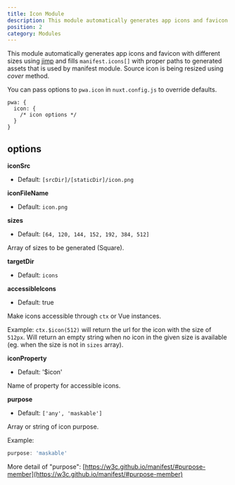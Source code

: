 ```yaml
---
title: Icon Module
description: This module automatically generates app icons and favicon with different sizes
position: 2
category: Modules
---
```


This module automatically generates app icons and favicon with different sizes using [jimp](https://github.com/oliver-moran/jimp) and fills `manifest.icons[]` with proper paths to generated assets that is used by manifest module. Source icon is being resized using *cover* method.


You can pass options to `pwa.icon` in `nuxt.config.js` to override defaults.

```js{}[nuxt.config.js]
pwa: {
  icon: {
    /* icon options */
  }
}
```

## options

**iconSrc**
- Default: `[srcDir]/[staticDir]/icon.png`

**iconFileName**
- Default: `icon.png`

**sizes**
- Default: `[64, 120, 144, 152, 192, 384, 512]`

Array of sizes to be generated (Square).

**targetDir**
- Default: `icons`

**accessibleIcons**
- Default: true

Make icons accessible through `ctx` or Vue instances.

Example: `ctx.$icon(512)` will return the url for the icon with the size of `512px`.
Will return an empty string when no icon in the given size is available (eg. when the size is not in `sizes` array).

**iconProperty**
- Default: '$icon'

Name of property for accessible icons.

**purpose**
- Default: `['any', 'maskable']`

Array or string of icon purpose.

Example:

```js
purpose: 'maskable'
```

More detail of "purpose": [https://w3c.github.io/manifest/#purpose-member](https://w3c.github.io/manifest/#purpose-member)
